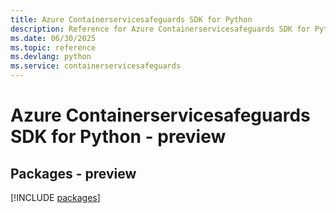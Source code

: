 ```yaml
---
title: Azure Containerservicesafeguards SDK for Python
description: Reference for Azure Containerservicesafeguards SDK for Python
ms.date: 06/30/2025
ms.topic: reference
ms.devlang: python
ms.service: containerservicesafeguards
---
```

# Azure Containerservicesafeguards SDK for Python - preview
## Packages - preview
[!INCLUDE [packages](containerservicesafeguards-index.md)]